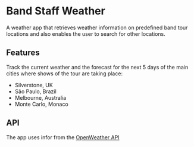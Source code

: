 # Band Staff Weather

A weather app that retrieves weather information on predefined band tour locations and also enables the user to search for other locations.

## Features

Track the current weather and the forecast for the next 5 days of the main cities where shows of the tour are taking place:

- Silverstone, UK
- São Paulo, Brazil
- Melbourne, Australia
- Monte Carlo, Monaco

##  API

The app uses infor from the [OpenWeather API](https://openwethermap.org)